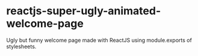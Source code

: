 # reactjs-super-ugly-animated-welcome-page
Ugly but funny welcome page made with ReactJS using module.exports of stylesheets.
